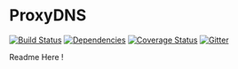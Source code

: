 ProxyDNS
===============
[![Build Status](https://travis-ci.org/RegulateDNS/proxy-dns.svg?branch=master)](https://travis-ci.org/RegulateDNS/proxy-dns)
[![Dependencies](https://david-dm.org/RegulateDNS/proxy-dns.svg)]()
[![Coverage Status](https://coveralls.io/repos/RegulateDNS/proxy-dns/badge.svg?branch=master&service=github)](https://coveralls.io/github/RegulateDNS/proxy-dns?branch=master)
[![Gitter](https://badges.gitter.im/RegulateDNS/proxy-dns.svg)](https://gitter.im/RegulateDNS/proxy-dns?utm_source=badge&utm_medium=badge&utm_campaign=pr-badge)


Readme Here !
